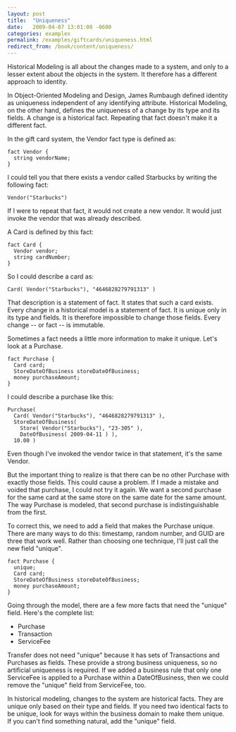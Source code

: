 ```yaml
---
layout: post
title:  "Uniqueness"
date:   2009-04-07 13:01:00 -0600
categories: examples
permalink: /examples/giftcards/uniqueness.html
redirect_from: /book/content/uniqueness/
---
```


Historical Modeling is all about the changes made to a system, and only to a lesser extent about the objects in the system. It therefore has a different approach to identity.

In Object-Oriented Modeling and Design, James Rumbaugh defined identity as uniqueness independent of any identifying attribute. Historical Modeling, on the other hand, defines the uniqueness of a change by its type and its fields. A change is a historical fact. Repeating that fact doesn't make it a different fact.

In the gift card system, the Vendor fact type is defined as:

```
fact Vendor {
  string vendorName;
}
```

I could tell you that there exists a vendor called Starbucks by writing the following fact:

```
Vendor("Starbucks")
```

If I were to repeat that fact, it would not create a new vendor. It would just invoke the vendor that was already described.

A Card is defined by this fact:

```
fact Card {
  Vendor vendor;
  string cardNumber;
}
```

So I could describe a card as:

```
Card( Vendor("Starbucks"), "4646828279791313" )
```

That description is a statement of fact. It states that such a card exists. Every change in a historical model is a statement of fact. It is unique only in its type and fields. It is therefore impossible to change those fields. Every change -- or fact -- is immutable.

Sometimes a fact needs a little more information to make it unique. Let's look at a Purchase.

```
fact Purchase {
  Card card;
  StoreDateOfBusiness storeDateOfBusiness;
  money purchaseAmount;
}
```

I could describe a purchase like this:

```
Purchase(
  Card( Vendor("Starbucks"), "4646828279791313" ),
  StoreDateOfBusiness(
    Store( Vendor("Starbucks"), "23-305" ),
    DateOfBusiness( 2009-04-11 ) ),
  10.00 )
```

Even though I've invoked the vendor twice in that statement, it's the same Vendor.

But the important thing to realize is that there can be no other Purchase with exactly those fields. This could cause a problem. If I made a mistake and voided that purchase, I could not try it again. We want a second purchase for the same card at the same store on the same date for the same amount. The way Purchase is modeled, that second purchase is indistinguishable from the first.

To correct this, we need to add a field that makes the Purchase unique. There are many ways to do this: timestamp, random number, and GUID are three that work well. Rather than choosing one technique, I'll just call the new field "unique".

```
fact Purchase {
  unique;
  Card card;
  StoreDateOfBusiness storeDateOfBusiness;
  money purchaseAmount;
}
```

Going through the model, there are a few more facts that need the "unique" field. Here's the complete list:

- Purchase
- Transaction
- ServiceFee
	
Transfer does not need "unique" because it has sets of Transactions and Purchases as fields. These provide a strong business uniqueness, so no artificial uniqueness is required. If we added a business rule that only one ServiceFee is applied to a Purchase within a DateOfBusiness, then we could remove the "unique" field from ServiceFee, too.

In historical modeling, changes to the system are historical facts. They are unique only based on their type and fields. If you need two identical facts to be unique, look for ways within the business domain to make them unique. If you can't find something natural, add the "unique" field.

